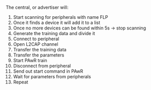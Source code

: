 The central, or advertiser will:

1. Start scanning for peripherals with name FLP
2. Once it finds a device it will add it to a list
3. Once no more devices can be found within 5s -> stop scanning
4. Generate the training data and divide it
5. Connect to peripheral
6. Open L2CAP channel
7. Transfer the training data
8. Transfer the parameters
9. Start PAwR train
10. Disconnect from peripheral
11. Send out start command in PAwR
12. Wait for parameters from peripherals
13. Repeat